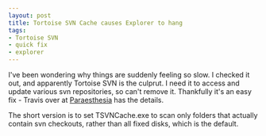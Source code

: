 ```yaml
---
layout: post
title: Tortoise SVN Cache causes Explorer to hang
tags:
- Tortoise SVN
- quick fix
- explorer
---
```

<p>I've been wondering why things are suddenly feeling so slow. I checked it out, and apparently Tortoise SVN is the culprut. I need it to access and update various svn repositories, so can't remove it. Thankfully it's an easy fix - Travis over at <a href="http://paraesthesia.com/archive/2007/09/26/optimize-tortoise-svn-cache-tsvncache.exe-disk-io.aspx">Paraesthesia</a> has the details.</p>

<p>The short version is to set TSVNCache.exe to scan only folders that actually contain svn checkouts, rather than all fixed disks, which is the default.</p>
